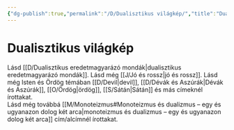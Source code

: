 ```yaml
---
{"dg-publish":true,"permalink":"/D/Dualisztikus világkép/","title":"Dualisztikus világkép","created":"2023-10-13T05:08","updated":"2024-10-25T17:07"}
---
```



# Dualisztikus világkép

Lásd [[D/Dualisztikus eredetmagyarázó mondák\|dualisztikus eredetmagyarázó mondák]]. Lásd még [[J/Jó és rossz\|jó és rossz]]. Lásd még Isten és Ördög témában [[D/Devil\|devil]], [[D/Dévák és Aszúrák\|Dévák és Aszúrák]], [[O/Ördög\|ördög]], [[S/Sátán\|Sátán]] és más címeknél írottakat.  
Lásd még továbbá [[M/Monoteizmus#Monoteizmus és dualizmus – egy és ugyanazon dolog két arca\|monoteizmus és dualizmus – egy és ugyanazon dolog két arca]] cím/alcímnél írottakat.  